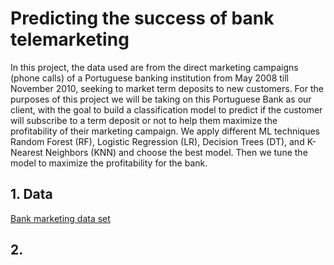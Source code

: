 # Predicting the success of bank telemarketing
   In this project, the data used are from the direct marketing campaigns (phone calls) of a Portuguese banking institution from May 2008 till November 2010, seeking to market term deposits to new customers. For the purposes of this project we will be taking on this Portuguese Bank as our client, with the goal to build a classification model to predict if the customer will subscribe to a term deposit or not to help them maximize the profitability of their marketing campaign. We apply different ML techniques Random Forest (RF), Logistic Regression (LR), Decision Trees (DT), and K-Nearest Neighbors (KNN) and choose the best model. Then we tune the model to maximize the profitability for the bank. 
## 1. Data
[Bank marketing data set](https://archive.ics.uci.edu/ml/datasets/Bank+Marketing)
## 2. 
